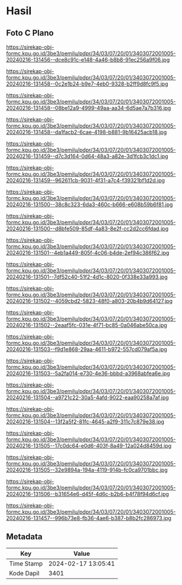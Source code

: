 # Hasil

## Foto C Plano

https://sirekap-obj-formc.kpu.go.id/3be3/pemilu/pdpr/34/03/07/20/01/3403072001005-20240216-131456--dce8c91c-e148-4a46-b8b8-91ec256a9f06.jpg

https://sirekap-obj-formc.kpu.go.id/3be3/pemilu/pdpr/34/03/07/20/01/3403072001005-20240216-131458--0c2e1b24-b9e7-4eb0-9328-b2ff9d8fc9f5.jpg

https://sirekap-obj-formc.kpu.go.id/3be3/pemilu/pdpr/34/03/07/20/01/3403072001005-20240216-131458--08be12a9-4999-49aa-aa34-6d5ae7a7b316.jpg

https://sirekap-obj-formc.kpu.go.id/3be3/pemilu/pdpr/34/03/07/20/01/3403072001005-20240216-131458--da1facb2-6cae-4198-b881-9b16425acb18.jpg

https://sirekap-obj-formc.kpu.go.id/3be3/pemilu/pdpr/34/03/07/20/01/3403072001005-20240216-131459--d7c3d164-0d64-48a3-a82e-3d1fcb3c1dc1.jpg

https://sirekap-obj-formc.kpu.go.id/3be3/pemilu/pdpr/34/03/07/20/01/3403072001005-20240216-131459--962611cb-9031-4f31-a7c4-f39321bf1d2d.jpg

https://sirekap-obj-formc.kpu.go.id/3be3/pemilu/pdpr/34/03/07/20/01/3403072001005-20240216-131500--38c8c323-6da3-460c-b666-e608b59b6f81.jpg

https://sirekap-obj-formc.kpu.go.id/3be3/pemilu/pdpr/34/03/07/20/01/3403072001005-20240216-131500--d8bfe509-85df-4a83-8e2f-cc2d2cc6fdad.jpg

https://sirekap-obj-formc.kpu.go.id/3be3/pemilu/pdpr/34/03/07/20/01/3403072001005-20240216-131501--4eb1a449-805f-4c06-b4de-2ef94c386f62.jpg

https://sirekap-obj-formc.kpu.go.id/3be3/pemilu/pdpr/34/03/07/20/01/3403072001005-20240216-131501--7df52c40-51f2-4d1c-8020-0f338e33a993.jpg

https://sirekap-obj-formc.kpu.go.id/3be3/pemilu/pdpr/34/03/07/20/01/3403072001005-20240216-131502--4059cbd2-5823-48f0-a803-20b4b9d64127.jpg

https://sirekap-obj-formc.kpu.go.id/3be3/pemilu/pdpr/34/03/07/20/01/3403072001005-20240216-131502--2eaaf5fc-031e-4f71-bc85-0a046abe50ca.jpg

https://sirekap-obj-formc.kpu.go.id/3be3/pemilu/pdpr/34/03/07/20/01/3403072001005-20240216-131503--f9d1e868-29aa-4611-b972-557cd079af5a.jpg

https://sirekap-obj-formc.kpu.go.id/3be3/pemilu/pdpr/34/03/07/20/01/3403072001005-20240216-131503--5a2fa014-e730-4e36-bbbd-a3968abfea6e.jpg

https://sirekap-obj-formc.kpu.go.id/3be3/pemilu/pdpr/34/03/07/20/01/3403072001005-20240216-131504--a9721c22-30a5-4afd-9022-eaa90258a7af.jpg

https://sirekap-obj-formc.kpu.go.id/3be3/pemilu/pdpr/34/03/07/20/01/3403072001005-20240216-131504--13f2a5f2-81fc-4645-a2f9-311c7c879e38.jpg

https://sirekap-obj-formc.kpu.go.id/3be3/pemilu/pdpr/34/03/07/20/01/3403072001005-20240216-131505--17c0dc64-e0d6-403f-8a49-12a024d8459d.jpg

https://sirekap-obj-formc.kpu.go.id/3be3/pemilu/pdpr/34/03/07/20/01/3403072001005-20240216-131505--32e9894a-194a-4119-914b-fc0ca9701bbc.jpg

https://sirekap-obj-formc.kpu.go.id/3be3/pemilu/pdpr/34/03/07/20/01/3403072001005-20240216-131506--b31654e6-d45f-4d6c-b2b6-b4f78f94d6cf.jpg

https://sirekap-obj-formc.kpu.go.id/3be3/pemilu/pdpr/34/03/07/20/01/3403072001005-20240216-131457--996b73e8-fb36-4ae6-b387-b8b2fc286973.jpg


## Metadata

| Key        | Value               |
| ---------- | ------------------- |
| Time Stamp | 2024-02-17 13:05:41 |
| Kode Dapil | 3401                |



